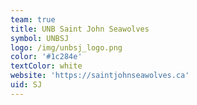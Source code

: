 ```yaml
---
team: true
title: UNB Saint John Seawolves
symbol: UNBSJ
logo: /img/unbsj_logo.png
color: '#1c284e'
textColor: white
website: 'https://saintjohnseawolves.ca'
uid: SJ
---
```


